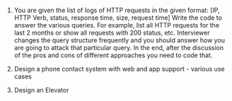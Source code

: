 1. You are given the list of logs of HTTP requests in the given format:
[IP, HTTP Verb, status, response time, size, request time]
Write the code to answer the various queries. For example, list all HTTP requests for the last 2 months or show all requests with 200 status, etc.
Interviewer changes the query structure frequently and you should answer how you are going to attack that particular query.
In the end, after the discussion of the pros and cons of different approaches you need to code that.


2. Design a phone contact system with web and app support - various use cases

3. Design an Elevator

